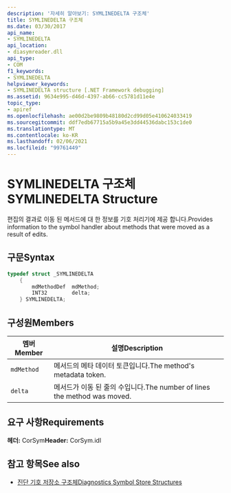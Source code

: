 ```yaml
---
description: '자세히 알아보기: SYMLINEDELTA 구조체'
title: SYMLINEDELTA 구조체
ms.date: 03/30/2017
api_name:
- SYMLINEDELTA
api_location:
- diasymreader.dll
api_type:
- COM
f1_keywords:
- SYMLINEDELTA
helpviewer_keywords:
- SYMLINEDELTA structure [.NET Framework debugging]
ms.assetid: 9634e995-d46d-4397-ab66-cc5781d11e4e
topic_type:
- apiref
ms.openlocfilehash: ae00d2be9809b48180d2cd99d05e410624033419
ms.sourcegitcommit: ddf7edb67715a5b9a45e3dd44536dabc153c1de0
ms.translationtype: MT
ms.contentlocale: ko-KR
ms.lasthandoff: 02/06/2021
ms.locfileid: "99761449"
---
```

# <a name="symlinedelta-structure"></a><span data-ttu-id="4201f-103">SYMLINEDELTA 구조체</span><span class="sxs-lookup"><span data-stu-id="4201f-103">SYMLINEDELTA Structure</span></span>

<span data-ttu-id="4201f-104">편집의 결과로 이동 된 메서드에 대 한 정보를 기호 처리기에 제공 합니다.</span><span class="sxs-lookup"><span data-stu-id="4201f-104">Provides information to the symbol handler about methods that were moved as a result of edits.</span></span>  
  
## <a name="syntax"></a><span data-ttu-id="4201f-105">구문</span><span class="sxs-lookup"><span data-stu-id="4201f-105">Syntax</span></span>  
  
```cpp  
typedef struct _SYMLINEDELTA  
    {  
        mdMethodDef  mdMethod;  
        INT32        delta;  
    } SYMLINEDELTA;  
```  
  
## <a name="members"></a><span data-ttu-id="4201f-106">구성원</span><span class="sxs-lookup"><span data-stu-id="4201f-106">Members</span></span>  
  
|<span data-ttu-id="4201f-107">멤버</span><span class="sxs-lookup"><span data-stu-id="4201f-107">Member</span></span>|<span data-ttu-id="4201f-108">설명</span><span class="sxs-lookup"><span data-stu-id="4201f-108">Description</span></span>|  
|------------|-----------------|  
|`mdMethod`|<span data-ttu-id="4201f-109">메서드의 메타 데이터 토큰입니다.</span><span class="sxs-lookup"><span data-stu-id="4201f-109">The method's metadata token.</span></span>|  
|`delta`|<span data-ttu-id="4201f-110">메서드가 이동 된 줄의 수입니다.</span><span class="sxs-lookup"><span data-stu-id="4201f-110">The number of lines the method was moved.</span></span>|  
  
## <a name="requirements"></a><span data-ttu-id="4201f-111">요구 사항</span><span class="sxs-lookup"><span data-stu-id="4201f-111">Requirements</span></span>  

 <span data-ttu-id="4201f-112">**헤더:** CorSym</span><span class="sxs-lookup"><span data-stu-id="4201f-112">**Header:** CorSym.idl</span></span>  
  
## <a name="see-also"></a><span data-ttu-id="4201f-113">참고 항목</span><span class="sxs-lookup"><span data-stu-id="4201f-113">See also</span></span>

- [<span data-ttu-id="4201f-114">진단 기호 저장소 구조체</span><span class="sxs-lookup"><span data-stu-id="4201f-114">Diagnostics Symbol Store Structures</span></span>](diagnostics-symbol-store-structures.md)

